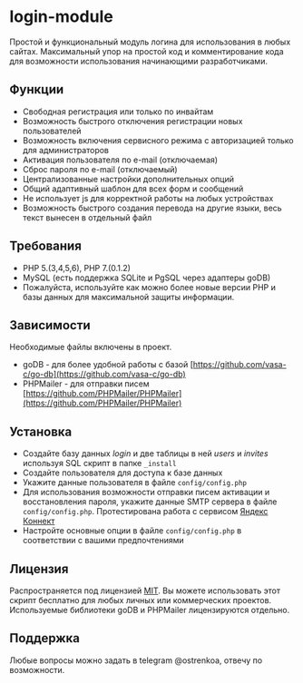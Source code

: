 # login-module

Простой и функциональный модуль логина для использования в любых сайтах. Максимальный упор на простой код и комментирование кода для возможности использования начинающими разработчиками.

## Функции

- Свободная регистрация или только по инвайтам
- Возможность быстрого отключения регистрации новых пользователей
- Возможность включения сервисного режима с авторизацией только для администраторов
- Активация пользователя по e-mail (отключаемая)
- Сброс пароля по e-mail (отключаемый)
- Централизованные настройки дополнительных опций
- Общий адаптивный шаблон для всех форм и сообщений
- Не использует js для корректной работы на любых устройствах
- Возможность быстрого создания перевода на другие языки, весь текст вынесен в отдельный файл

## Требования

- PHP 5.(3,4,5,6), PHP 7.(0.1.2)
- MySQL (есть поддержка SQLite и PgSQL через адаптеры goDB)
- Пожалуйста, используйте как можно более новые версии PHP и базы данных для максимальной защиты информации.

## Зависимости

Необходимые файлы включены в проект.
- goDB - для более удобной работы с базой [https://github.com/vasa-c/go-db](https://github.com/vasa-c/go-db)
- PHPMailer - для отправки писем [https://github.com/PHPMailer/PHPMailer](https://github.com/PHPMailer/PHPMailer)

## Установка

- Создайте базу данных *login* и две таблицы в ней *users* и *invites* используя SQL скрипт в папке `_install`
- Создайте пользователя для доступа к базе данных
- Укажите данные пользователя в файле `config/config.php`
- Для использования возможности отправки писем активации и восстановления пароля, укажите данные SMTP сервера в файле `config/config.php`. Протестирована работа с сервисом [Яндекс Коннект](https://connect.yandex.ru)
- Настройте основные опции в файле `config/config.php` в соответствии с вашими предпочтениями

## Лицензия

Распространяется под лицензией [MIT](http://www.opensource.org/licenses/mit-license.php).
Вы можете использовать этот скрипт бесплатно для любых личных или коммерческих проектов.
Используемые библиотеки goDB и PHPMailer лицензируются отдельно.

## Поддержка

Любые вопросы можно задать в telegram @ostrenkoa, отвечу по возможности.
